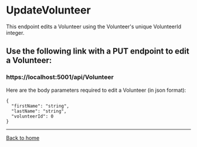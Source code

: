 # UpdateVolunteer

This endpoint edits a Volunteer using the Volunteer's unique VolunteerId integer.


## Use the following link with a PUT endpoint to edit a Volunteer:
### https://localhost:5001/api/Volunteer

Here are the body parameters required to edit a Volunteer (in json format):

```
{
  "firstName": "string",
  "lastName": "string",
  "volunteerId": 0
}
```

---
[Back to home](../../../README.md)

